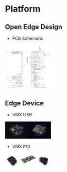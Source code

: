 # Platform

## Open Edge Design

- PCB Schematic
<img src="vmx-oed.jpg" height="30%" width="30%">

## Edge Device

- VMX USB
<img src="vmx-usb-pic.jpg" height="30%" width="30%">

- VMX PCI
<img src="vmx-pci-pic.jpg" height="30%" width="30%">
